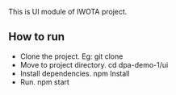 This is UI module of IWOTA project.

## How to run

* Clone the project. Eg: git clone <URL>
* Move to project directory. cd dpa-demo-1/ui
* Install dependencies. npm Install
* Run. npm start
